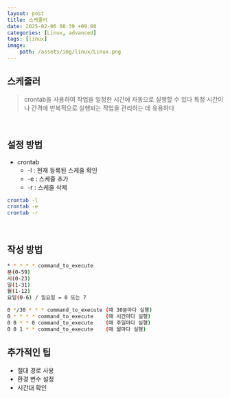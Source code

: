 ```yaml
---
layout: post
title: 스케줄러
date: 2025-02-06 08:39 +09:00
categories: [Linux, advanced]
tags: [linux]
image:
    path: /assets/img/linux/Linux.png
---
```


## 스케줄러 
> crontab을 사용하여 작업을 일정한 시간에 자동으로 실행할 수 있다
> 특정 시간이나 간격에 반복적으로 실행되는 작업을 관리하는 데 유용하다

<br>

## 설정 방법
- crontab
  - -l : 현재 등록된 스케줄 확인
  - -e : 스케줄 추가
  - -r : 스케줄 삭제

```bash
crontab -l
crontab -e
crontab -r
```

<br>

## 작성 방법
```bash
* * * * * command_to_execute
분(0-59)
시(0-23)
일(1-31)
월(1-12)
요일(0-6) / 일요일 = 0 또는 7

0 */30 * * * command_to_execute (매 30분마다 실행)
0 * * * * command_to_execute    (매 시간마다 실행)
0 0 * * 0 command_to_execute    (매 주일마다 실행)
0 0 1 * * command_to_execute    (매 월마다 실행)
```

## 추가적인 팁
- 절대 경로 사용
- 환경 변수 설정 
- 시간대 확인


